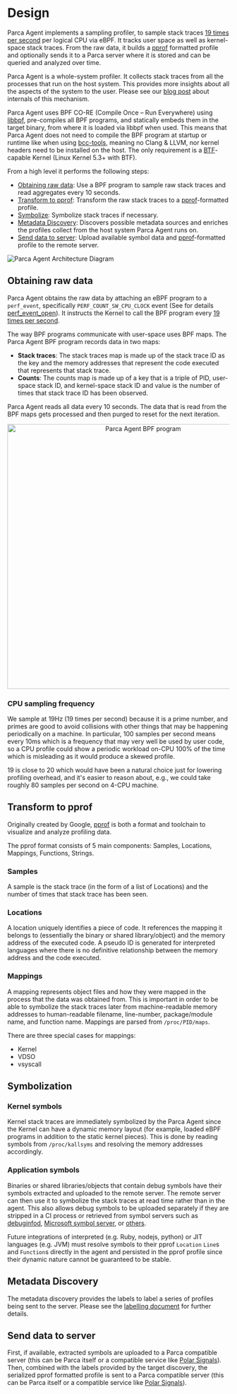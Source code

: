 # Design

Parca Agent implements a sampling profiler, to sample stack traces [19 times per second](#cpu-sampling-frequency) per logical CPU via eBPF. It tracks user space as well as kernel-space stack traces. From the raw data, it builds a [pprof](https://github.com/google/pprof) formatted profile and optionally sends it to a Parca server where it is stored and can be queried and analyzed over time.

Parca Agent is a whole-system profiler. It collects stack traces from all the processes that run on the host system. This provides more insights about all the aspects of the system to the user. Please see our [blog post](https://www.polarsignals.com/blog/posts/2022/08/24/system-wide-profiling/) about internals of this mechanism.

Parca Agent uses BPF CO-RE (Compile Once – Run Everywhere) using [libbpf](https://github.com/libbpf/libbpf), pre-compiles all BPF programs, and statically embeds them in the target binary, from where it is loaded via libbpf when used. This means that Parca Agent does not need to compile the BPF program at startup or runtime like when using [bcc-tools](https://github.com/iovisor/bcc/tree/master/tools), meaning no Clang & LLVM, nor kernel headers need to be installed on the host. The only requirement is a [BTF](https://www.kernel.org/doc/html/latest/bpf/btf.html)-capable Kernel (Linux Kernel 5.3+ with BTF).

From a high level it performs the following steps:

* [Obtaining raw data](#obtaining-raw-data): Use a BPF program to sample raw stack traces and read aggregates every 10 seconds.
* [Transform to pprof](#transform-to-pprof): Transform the raw stack traces to a [pprof](https://github.com/google/pprof)-formatted profile.
* [Symbolize](#symbolization): Symbolize stack traces if necessary.
* [Metadata Discovery](#metadata-discovery): Discovers possible metadata sources and enriches the profiles collect from the host system Parca Agent runs on.
* [Send data to server](#send-data-to-server): Upload available symbol data and [pprof](https://github.com/google/pprof)-formatted profile to the remote server.

![Parca Agent Architecture Diagram](https://docs.google.com/drawings/d/18xXj1Tjt9l-iuR3gse1lqI4QA2XTCQOylC5kc2cVMT4/export/svg)

## Obtaining raw data

Parca Agent obtains the raw data by attaching an eBPF program to a `perf_event`, specifically `PERF_COUNT_SW_CPU_CLOCK` event (See for details [perf_event_open](https://man7.org/linux/man-pages/man2/perf_event_open.2.html)). It instructs the Kernel to call the BPF program every [19 times per second](#cpu-sampling-frequency).

The way BPF programs communicate with user-space uses BPF maps. The Parca Agent BPF program records data in two maps:

* **Stack traces**: The stack traces map is made up of the stack trace ID as the key and the memory addresses that represent the code executed that represents that stack trace.
* **Counts**: The counts map is made up of a key that is a triple of PID, user-space stack ID, and kernel-space stack ID and value is the number of times that stack trace ID has been observed.

Parca Agent reads all data every 10 seconds. The data that is read from the BPF maps gets processed and then purged to reset for the next iteration.

<p align="center">
  <img alt="Parca Agent BPF program" src="https://docs.google.com/drawings/d/1Xq3VpXzO9wo2k91ZQKVBzzo4axszTA0SCrzRSnosNi4/export/svg" alt="drawing" width="600" />
</p>

### CPU sampling frequency

We sample at 19Hz (19 times per second) because it is a prime number, and primes are good to avoid collisions with other things that may be happening periodically on a machine.
In particular, 100 samples per second means every 10ms which is a frequency that may very well be used by user code, so a CPU profile could show a periodic workload on-CPU 100% of the time which is misleading
as it would produce a skewed profile.

19 is close to 20 which would have been a natural choice just for lowering profiling overhead, and it's easier to reason about, e.g., we could take roughly 80 samples per second on 4-CPU machine.

## Transform to pprof

Originally created by Google, [pprof](https://github.com/google/pprof) is both a format and toolchain to visualize and analyze profiling data.

The pprof format consists of 5 main components: Samples, Locations, Mappings, Functions, Strings.

### Samples

A sample is the stack trace (in the form of a list of Locations) and the number of times that stack trace has been seen.

### Locations

A location uniquely identifies a piece of code. It references the mapping it belongs to (essentially the binary or shared library/object) and the memory address of the executed code. A pseudo ID is generated for interpreted languages where there is no definitive relationship between the memory address and the code executed.

### Mappings

A mapping represents object files and how they were mapped in the process that the data was obtained from. This is important in order to be able to symbolize the stack traces later from machine-readable memory addresses to human-readable filename, line-number, package/module name, and function name. Mappings are parsed from `/proc/PID/maps`.

There are three special cases for mappings:

* Kernel
* VDSO
* vsyscall

## Symbolization

### Kernel symbols

Kernel stack traces are immediately symbolized by the Parca Agent since the Kernel can have a dynamic memory layout (for example, loaded eBPF programs in addition to the static kernel pieces). This is done by reading symbols from `/proc/kallsyms` and resolving the memory addresses accordingly.

### Application symbols

Binaries or shared libraries/objects that contain debug symbols have their symbols extracted and uploaded to the remote server. The remote server can then use it to symbolize the stack traces at read time rather than in the agent. This also allows debug symbols to be uploaded separately if they are stripped in a CI process or retrieved from symbol servers such as [debuginfod](https://sourceware.org/elfutils/Debuginfod.html), [Microsoft symbol server](https://docs.microsoft.com/en-us/windows-hardware/drivers/debugger/microsoft-public-symbols), or [others](https://getsentry.github.io/symbolicator/).

Future integrations of interpreted (e.g. Ruby, nodejs, python) or JIT languages (e.g. JVM) must resolve symbols to their pprof `Location` `Line`s and `Function`s directly in the agent and persisted in the pprof profile since their dynamic nature cannot be guaranteed to be stable.

## Metadata Discovery

The metadata discovery provides the labels to label a series of profiles being sent to the server. Please see the [labelling document](https://www.parca.dev/docs/parca-agent-labelling) for further details.

## Send data to server

First, if available, extracted symbols are uploaded to a Parca compatible server (this can be Parca itself or a compatible service like [Polar Signals](https://www.polarsignals.com/)). Then, combined with the labels provided by the target discovery, the serialized pprof formatted profile is sent to a Parca compatible server (this can be Parca itself or a compatible service like [Polar Signals](https://www.polarsignals.com/)).
